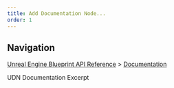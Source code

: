 ```yaml
---
title: Add Documentation Node...
order: 1
---
```

## Navigation

[Unreal Engine Blueprint API Reference](https://dev.epicgames.com/documentation/en-us/unreal-engine/BlueprintAPI) > [Documentation](https://dev.epicgames.com/documentation/en-us/unreal-engine/BlueprintAPI/Documentation)

UDN Documentation Excerpt

